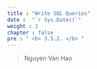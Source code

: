 ```yaml
---
title : "Write SQL Queries"
date :  "`r Sys.Date()`" 
weight : 2 
chapter : false
pre : " <b> 3.5.2. </b> "
---
```



> Nguyen Van Hao